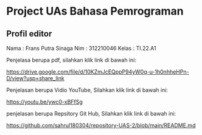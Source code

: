 # Project UAs Bahasa Pemrograman

## Profil editor
Nama  : Frans Putra Sinaga 
Nim   : 312210046
Kelas : TI.22.A1

Penjelasa berupa pdf, silahkan klik link di bawah ini:

https://drive.google.com/file/d/10KZmJcEQppP94yW0q-u-1h0nhheHPn-D/view?usp=share_link

Penjelasan berupa Vidio YouTube, Silahkan klik link di bawah ini:

https://youtu.be/ywc0-xBFfSg

penjelasan berupa Repsitory Git Hub, Silahkan klik link di bawah ini:

https://github.com/sahrul180304/repository-UAS-2/blob/main/README.md
